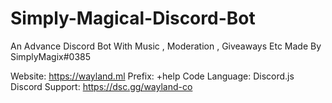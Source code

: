 # Simply-Magical-Discord-Bot
An Advance Discord Bot With Music , Moderation , Giveaways Etc
Made By SimplyMagix#0385

Website: https://wayland.ml
Prefix: +help
Code Language: Discord.js
Discord Support: https://dsc.gg/wayland-co

